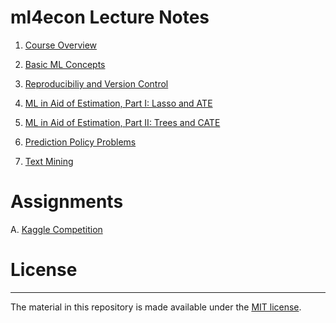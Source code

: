 # ml4econ Lecture Notes

1. [Course Overview](https://raw.githack.com/ml4econ/notes-spring2019/master/01-overview/01-overview.html)  

2. [Basic ML Concepts](https://raw.githack.com/ml4econ/notes-spring2019/master/02-basic-ml-concepts/02-basic-ml-concepts.html)

3. [Reproducibiliy and Version Control](https://raw.githack.com/ml4econ/notes-spring2019/master/03-reprod-vc/03-reprod-vc.html)

8. [ML in Aid of Estimation, Part I: Lasso and ATE ](https://raw.githack.com/ml4econ/notes-spring2019/master/08-lasso-ate/08-lasso-ate.html)

9. [ML in Aid of Estimation, Part II: Trees and CATE ](https://raw.githack.com/ml4econ/notes-spring2019/master/09-trees-cate/09-trees-cate.html)

10. [Prediction Policy Problems ](https://raw.githack.com/ml4econ/notes-spring2019/master/10-pred-policy/10-pred-policy.html)

11. [Text Mining ](https://raw.githack.com/ml4econ/notes-spring2019/master/11-text-mining/11-text-mining.html)


# Assignments

A. [Kaggle Competition](https://raw.githack.com/ml4econ/notes-spring2019/master/a-kaggle/a-kaggle.html)

# License
------------

The material in this repository is made available under the [MIT license](http://opensource.org/licenses/mit-license.php).


